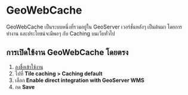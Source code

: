 
# GeoWebCache

GeoWebCache เป็นระบบหนึ่งที่รวมอยู่ใน GeoServer เวอร์ชั่นหลังๆ เป็นต้นมา โดยการทำงาน และประโยชน์จะมีพอๆ กับ Caching บนเว็บทั่วไป

## การเปิดใช้งาน GeoWebCache โดยตรง

1. [ลงชื่อเข้าใช้งาน](../day1/login-admin-firsttime.md)
2. ไปที่ **Tile caching > Caching default**
3. เลือก **Enable direct integration with GeoServer WMS**
4. กด **Save**
